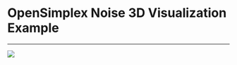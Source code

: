 # OpenSimplex Noise 3D Visualization Example
----------------------------------
<img src="https://i.imgur.com/rVBx85S.gif">
